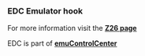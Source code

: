 ### EDC Emulator hook

For more information visit the [**Z26 page**](https://github.com/PhoenixInteractiveNL/edc-masterhook/wiki/Emulator-z26#menu)

EDC is part of [**emuControlCenter**](https://github.com/PhoenixInteractiveNL/emuControlCenter/wiki)
